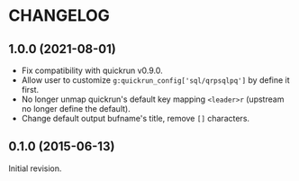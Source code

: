 CHANGELOG
=========

## 1.0.0 (2021-08-01)

* Fix compatibility with quickrun v0.9.0.
* Allow user to customize `g:quickrun_config['sql/qrpsqlpq']` by define it first.
* No longer unmap quickrun's default key mapping `<leader>r` (upstream no longer define the default).
* Change default output bufname's title, remove `[]` characters.


## 0.1.0 (2015-06-13)

Initial revision.
